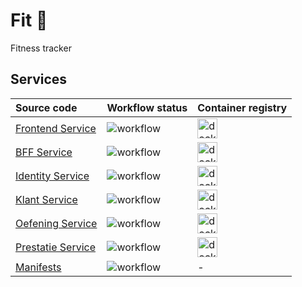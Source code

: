 # Fit 💪
Fitness tracker

## Services
|Source code|Workflow status|Container registry|
|:-|:-|:-|
| [Frontend Service](src/FrontendService) | [<img align="left" alt="workflow" src="https://github.com/Dirk-Jan/fit/workflows/Frontend%20Service/badge.svg" />](https://github.com/Dirk-Jan/fit/actions/workflows/FrontendService.yml) | [<img align="left" alt="dockerhub" width="32px" src="https://www.docker.com/sites/default/files/social/docker_facebook_share.png" />](https://hub.docker.com/repository/docker/djja/fit-frontendservice) |
| [BFF Service](src/BFFService) | [<img align="left" alt="workflow" src="https://github.com/Dirk-Jan/fit/workflows/BFF/badge.svg" />](https://github.com/Dirk-Jan/fit/actions/workflows/BFF.yml) | [<img align="left" alt="dockerhub" width="32px" src="https://www.docker.com/sites/default/files/social/docker_facebook_share.png" />](https://hub.docker.com/repository/docker/djja/fit-bff) |
| [Identity Service](src/IdentityService) | [<img align="left" alt="workflow" src="https://github.com/Dirk-Jan/fit/workflows/Identity%20Service/badge.svg" />](https://github.com/Dirk-Jan/fit/actions/workflows/IdentityService.yml) | [<img align="left" alt="dockerhub" width="32px" src="https://www.docker.com/sites/default/files/social/docker_facebook_share.png" />](https://hub.docker.com/repository/docker/djja/fit-identityservice) |
| [Klant Service](src/KlantService) | [<img align="left" alt="workflow" src="https://github.com/Dirk-Jan/fit/workflows/Klant%20Service/badge.svg" />](https://github.com/Dirk-Jan/fit/actions/workflows/KlantService.yml) | [<img align="left" alt="dockerhub" width="32px" src="https://www.docker.com/sites/default/files/social/docker_facebook_share.png" />](https://hub.docker.com/repository/docker/djja/fit-klantservice) |
| [Oefening Service](src/OefeningService) | [<img align="left" alt="workflow" src="https://github.com/Dirk-Jan/fit/workflows/Oefening%20Service/badge.svg" />](https://github.com/Dirk-Jan/fit/actions/workflows/OefeningService.yml) | [<img align="left" alt="dockerhub" width="32px" src="https://www.docker.com/sites/default/files/social/docker_facebook_share.png" />](https://hub.docker.com/repository/docker/djja/fit-oefeningservice) |
| [Prestatie Service](src/PrestatieService) | [<img align="left" alt="workflow" src="https://github.com/Dirk-Jan/fit/workflows/Prestatie%20Service/badge.svg" />](https://github.com/Dirk-Jan/fit/actions/workflows/PrestatieService.yml) | [<img align="left" alt="dockerhub" width="32px" src="https://www.docker.com/sites/default/files/social/docker_facebook_share.png" />](https://hub.docker.com/repository/docker/djja/fit-prestatieservice) |
| [Manifests](deployment/manifests) | [<img align="left" alt="workflow" src="https://github.com/Dirk-Jan/fit/workflows/Manifests/badge.svg" />](https://github.com/Dirk-Jan/fit/actions/workflows/Manifests.yml) | - |